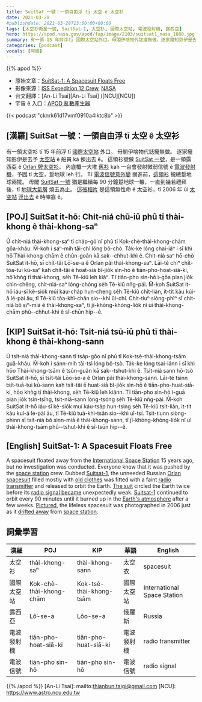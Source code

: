 ```yaml
---
title: SuitSat 一號：一領自由浮 tī 太空 ê 太空衫
date: 2021-03-28
#publishdate: 2021-03-28T13:00:00+08:00
tags: [太空衫衛星一號, SuitSat-1, 太空衫, 國際太空站, 電波發射機, 露西亞]
hero: https://apod.nasa.gov/apod/fap/image/2103/suitsat1_nasa_1080.jpg
summary: 有一領 15 年前浮tī 國際太空站外口。毋閣伊啥物代誌攏無做。逐家攏知影伊是去予太空站船員 kā 捒出去 ê。這領衫號做 Suitsat 一號，是一領露西亞 ê Orlan 牌太空衫。
categories: [podcast]
vocals: [阿錕]
---
```


{{% apod %}}

- 原始文章：[SuitSat-1: A Spacesuit Floats Free](https://apod.nasa.gov/apod/ap210328.html)
- 影像來源：[ISS Expedition 12 Crew][ISS Expedition 12 Crew], [NASA][NASA]
- 台文翻譯：[An-Li Tsai][An-Li Tsai] ([NCU][NCU])
- 宇宙 ê 入口：[APOD 亂數產生器](https://apod.nasa.gov/apod/random_apod.html)


{{< podcast "cknrk61d17vmf0910a4lktc8b" >}}

## [漢羅] SuitSat 一號：一領自由浮 tī 太空 ê 太空衫

有一領太空衫 tī 15 年前浮 tī [國際太空站][International Space Station] 外口。
毋閣伊啥物代誌攏無做。
逐家攏知影伊是去予 [太空站][space station1] ê 船員 kā 捒出去 ê。
這領衫號做 [SuitSat 一號][Suitsat-1]，是一領露西亞 ê [Orlan 牌太空衫][Orlan spacesuit]。
內底櫼一大堆 [舊衫][old clothes] kah 一台會發射微弱信號 ê [電波發射機][radio transmitter]，予囥 tī 太空，踅地球 leh 行。
Tī [電波信號意外變][radio signal became] 弱進前，[這領衫][The suit] 攏總踅地球兩擺。
毋閣 [SuitSat 一號][Suitsat-1] 猶是繼續每 90 分鐘踅地球一輾，一直到幾若禮拜後，tī [地球大氣層][Earth's atmosphere] 燒去為止。
[這張相片][Pictured] 是這領無性命 ê 太空衫，tī 2006 年 ùi [太空站][space station2] [浮出去][drifted away] ê 時陣翕 ê。


## [POJ] SuitSat it-hō: Chi̍t-niá chū-iû phû tī thài-khong ê thài-khong-saⁿ

Ū chi̍t-niá thài-khong-saⁿ tī cha̍p-gō͘ nî phû tī Kok-chè-thài-khong-chām gōa-kháu.
M̄-koh i sáⁿ-mih tāi-chì lóng bô-chò.
Ta̍k-ke lóng chai-iáⁿ i sī khì hō͘ Thài-khong-chām ê chûn-goân kā sak--chhut-khì ê.
Chi̍t-niá saⁿ hō-chò SuitSat it-hō, sī chi̍t-tâi Lō͘-se-a ê Orlan pâi thài-khong-saⁿ.
Lāi-té chiⁿ chi̍t-tōa-tui kū-saⁿ kah chi̍t-tâi ē hoat-siā bî-jio̍k sìn-hō ê tiān-pho-hoat-siā-ki, hō͘ khǹg tī thài-khong, se̍h Tē-kiû leh kiâⁿ.
Tī tiān-pho sìn-hō ì-gōa pian jio̍k chìn-chêng, chit-niá-saⁿ lóng-chóng se̍h Tē-kiû nn̄g-pái.
M̄-koh SuitSat it-hō iáu-sī kè-sio̍k múi káu-cha̍p hun-cheng se̍h Tē-kiû chi̍t-liàn, it-ti̍t kàu kúi-ā lé-pài āu, tī Tē-kiû tōa-khì-chân sio--khì ûi-chí.
Chit-tiuⁿ siòng-phìⁿ sī chit-niá bô sìⁿ-miā ê thài-khong-saⁿ, tī jī-khòng-khòng-lio̍k nî ùi thài-khong-chām phû--chhut-khì ê sî-chūn hip--ê.


## [KIP] SuitSat it-hō: Tsi̍t-niá tsū-iû phû tī thài-khong ê thài-khong-sann

Ū tsi̍t-niá thài-khong-sann tī tsa̍p-gōo nî phû tī Kok-tsè-thài-khong-tsām guā-kháu.
M̄-koh i sánn-mih tāi-tsì lóng bô-tsò.
Ta̍k-ke lóng tsai-iánn i sī khì hōo Thài-khong-tsām ê tsûn-guân kā sak--tshut-khì ê.
Tsi̍t-niá sann hō-tsò SuitSat it-hō, sī tsi̍t-tâi Lōo-se-a ê Orlan pâi thài-khong-sann.
Lāi-té tsinn tsi̍t-tuā-tui kū-sann kah tsi̍t-tâi ē huat-siā bî-jio̍k sìn-hō ê tiān-pho-huat-siā-ki, hōo khǹg tī thài-khong, se̍h Tē-kiû leh kiânn.
Tī tiān-pho sìn-hō ì-guā pian jio̍k tsìn-tsîng, tsit-niá-sann lóng-tsóng se̍h Tē-kiû nn̄g-pái.
M̄-koh SuitSat it-hō iáu-sī kè-sio̍k muí káu-tsa̍p hun-tsing se̍h Tē-kiû tsi̍t-liàn, it-ti̍t kàu kuí-ā lé-pài āu, tī Tē-kiû tuā-khì-tsân sio--khì uî-tsí.
Tsit-tiunn siòng-phìnn sī tsit-niá bô sìnn-miā ê thài-khong-sann, tī jī-khòng-khòng-lio̍k nî uì thài-khong-tsām phû--tshut-khì ê sî-tsūn hip--ê.


## [English] SuitSat-1: A Spacesuit Floats Free

A spacesuit floated away from the [International Space Station][International Space Station] 15 years ago, but no investigation was conducted. Everyone knew that it was pushed by the [space station][space station1] crew. Dubbed [Suitsat-1][Suitsat-1], the unneeded Russian [Orlan spacesuit][Orlan spacesuit] filled mostly with [old clothes][old clothes] was fitted with a faint [radio transmitter][radio transmitter] and released to orbit the Earth. [The suit][The suit] circled the Earth twice before its [radio signal became][radio signal became] unexpectedly weak. [Suitsat-1][Suitsat-1] continued to orbit every 90 minutes until it burned up in the [Earth's atmosphere][Earth's atmosphere] after a few weeks. [Pictured][Pictured], the lifeless spacesuit was photographed in 2006 just as it [drifted away][drifted away] from [space station][space station2].

## 詞彙學習

|漢羅|POJ|KIP|華語|English|
|-|-|-|-|-|
|太空衫|thài-khong-saⁿ|thài-khong-sann|太空衣|spacesuit|
|國際太空站|Kok-chè-thài-khong-chām|Kok-tsè-thài-khong-tsām|國際太空站|International Space Station|
|露西亞|Lō͘-se-a|Lōo-se-a|俄羅斯|Russia|
|電波發射機|tiān-pho-hoat-siā-ki|tiān-pho-huat-siā-ki|電波發射機|radio transmitter|
|電波信號|tiān-pho sìn-hō|tiān-pho sìn-hō|電波信號|radio signal|

{{% /apod %}}
[An-Li Tsai]: mailto:thianbun.taigi@gmail.com
[NCU]: https://www.astro.ncu.edu.tw

[ISS Expedition 12 Crew]: https://www.nasa.gov/mission_pages/station/expeditions/expedition12/index.html
[NASA]: https://www.nasa.gov/

[International Space Station]: https://apod.nasa.gov/apod/ap151109.html
[space station1]: https://apod.nasa.gov/apod/ap161105.html
[Suitsat-1]: https://science.nasa.gov/science-news/science-at-nasa/2006/26jan_suitsat
[Orlan spacesuit]: https://en.wikipedia.org/wiki/Orlan_space_suit
[old clothes]: https://www.newscientist.com/article/dn3258-old-clothes-filter-out-cholera/
[radio transmitter]: http://electronics.howstuffworks.com/radio.htm
[The suit]: http://en.wikipedia.org/wiki/SuitSat
[radio signal became]: https://www.newscientist.com/article/dn8687-announcement-of-suitsats-death-premature/
[Suitsat-1]: http://microcontroller.com/news/microchip_suitsat1_nasa.asp
[Earth's atmosphere]: https://www.nasa.gov/sites/default/files/images/469649main_earths-atmosphere-orig_full.jpg
[Pictured]: https://www.nasa.gov/multimedia/imagegallery/image_feature_514.html
[drifted away]: https://dogtime.com/assets/uploads/2019/04/DogFloating.jpg
[space station2]: http://www.nasa.gov/mission_pages/station/main/index.html
